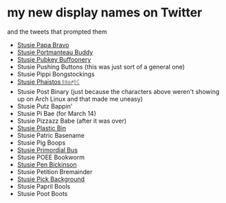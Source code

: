 # my new display names on Twitter

and the tweets that prompted them

- [Stusie Papa Bravo](https://twitter.com/stuartpb/status/1104875949395390464)
- [Stusie Portmanteau Buddy](https://twitter.com/stuartpb/status/1105558077774794752)
- [Stusie Pubkey Buffoonery](https://twitter.com/stuartpb/status/1105579463197130752)
- Stusie Pushing Buttons (this was just sort of a general one)
- Stusie Pippi Bongstockings
- [Stusie Phaistos 𐇝𐇜𐇛𐇨𐇦𐇡](https://twitter.com/stuartpb/status/1106016393403625472)
- Stusie Post Binary (just because the characters above weren't showing up on Arch Linux and that made me uneasy)
- Stusie Putz Bappin'
- Stusie Pi Bae (for March 14)
- Stusie Pizzazz Babe (after it was over)
- [Stusie Plastic Bin](https://twitter.com/stuartpb/status/1107199692847239170)
- Stusie Patric Basename
- Stusie Pig Boops
- [Stusie Primordial Bus](https://twitter.com/kcmetrobus/status/1109356564270321665)
- Stusie POEE Bookworm
- [Stusie Pen Bickinson](https://twitter.com/Tom2Far/status/1110594137861038081)
- Stusie Petition Bremainder
- [Stusie Pick Background](https://twitter.com/stuartpb/status/1111078507231080448)
- Stusie Papril Bools
- Stusie Poot Boots
